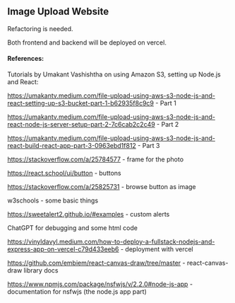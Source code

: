 ## Image Upload Website

Refactoring is needed. 

Both frontend and backend will be deployed on vercel. 

#### References:

Tutorials by Umakant Vashishtha on using Amazon S3, setting up Node.js and React:

https://umakantv.medium.com/file-upload-using-aws-s3-node-js-and-react-setting-up-s3-bucket-part-1-b62935f8c9c9 - Part 1

https://umakantv.medium.com/file-upload-using-aws-s3-node-js-and-react-node-js-server-setup-part-2-7c6cab2c2c49 - Part 2

https://umakantv.medium.com/file-upload-using-aws-s3-node-js-and-react-build-react-app-part-3-0963ebd1f812 - Part 3


https://stackoverflow.com/a/25784577 - frame for the photo

https://react.school/ui/button - buttons

https://stackoverflow.com/a/25825731 - browse button as image

w3schools - some basic things

https://sweetalert2.github.io/#examples - custom alerts

ChatGPT for debugging and some html code

https://vinyldavyl.medium.com/how-to-deploy-a-fullstack-nodejs-and-express-app-on-vercel-c79d433eeb6 - deployment with vercel

https://github.com/embiem/react-canvas-draw/tree/master - react-canvas-draw library docs

https://www.npmjs.com/package/nsfwjs/v/2.2.0#node-js-app - documentation for nsfwjs (the node.js app part)